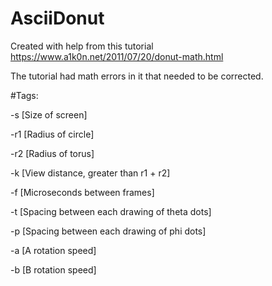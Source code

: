 # AsciiDonut

Created with help from this tutorial https://www.a1k0n.net/2011/07/20/donut-math.html

The tutorial had math errors in it that needed to be corrected.

#Tags:

-s \[Size of screen]

-r1 \[Radius of circle]

-r2 \[Radius of torus]

-k \[View distance, greater than r1 + r2]

-f \[Microseconds between frames]

-t \[Spacing between each drawing of theta dots]

-p \[Spacing between each drawing of phi dots]

-a \[A rotation speed]

-b \[B rotation speed]

